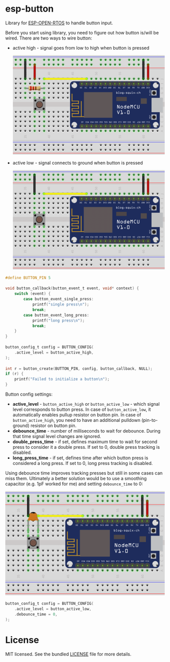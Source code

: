 esp-button
==========
Library for [ESP-OPEN-RTOS](https://github.com/SuperHouse/esp-open-rtos) to handle
button input.

Before you start using library, you need to figure out how button is/will be wired.
There are two ways to wire button:
* active high - signal goes from low to high when button is pressed

  ![Active high wiring](resources/active-high-wiring.png)
* active low - signal connects to ground when button is pressed

  ![Active low wiring](resources/active-low-wiring.png)

```c
#define BUTTON_PIN 5

void button_callback(button_event_t event, void* context) {
    switch (event) {
        case button_event_single_press:
            printf("single press\n");
            break;
        case button_event_long_press:
            printf("long press\n");
            break;
    }
}

button_config_t config = BUTTON_CONFIG(
    .active_level = button_active_high,
);

int r = button_create(BUTTON_PIN, config, button_callback, NULL);
if (r) {
    printf("Failed to initialize a button\n");
}
```

Button config settings:
* **active_level** - `button_active_high` or `button_active_low` - which signal level corresponds to button press. In case of `button_active_low`, it automatically enables pullup resistor on button pin. In case of `button_active_high`, you need to have an additional pulldown (pin-to-ground) resistor on button pin.
* **debounce_time** - number of milliseconds to wait for debounce. During that time signal level changes are ignored.
* **double\_press_time** - if set, defines maximum time to wait for second press to consider it a double press. If set to 0, double press tracking is disabled.
* **long\_press_time** - if set, defines time after which button press is considered a long press. If set to 0, long press tracking is disabled.

Using debounce time improves tracking presses but still in some cases can miss them. Ultimately a better solution would be to use a smoothing capacitor (e.g. 1pF worked for me) and setting `debounce_time` to 0:

![Active low wiring](resources/active-low-filter-wiring.png)

```c
button_config_t config = BUTTON_CONFIG(
    .active_level = button_active_low,
    .debounce_time = 0,
);
```

License
=======
MIT licensed. See the bundled [LICENSE](https://github.com/maximkulkin/esp-button/blob/master/LICENSE) file for more details.
